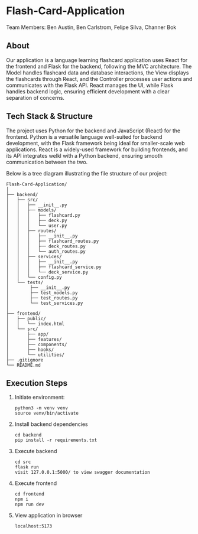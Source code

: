# Flash-Card-Application
Team Members: Ben Austin, Ben Carlstrom, Felipe Silva, Channer Bok

## About
Our application is a language learning flashcard application uses React for the frontend and Flask for the backend, following the MVC architecture. The Model handles flashcard data and database interactions, the View displays the flashcards through React, and the Controller processes user actions and communicates with the Flask API. React manages the UI, while Flask handles backend logic, ensuring efficient development with a clear separation of concerns.

## Tech Stack & Structure
The project uses Python for the backend and JavaScript (React) for the frontend. Python is a versatile language well-suited for backend development, with the Flask framework being ideal for smaller-scale web applications. React is a widely-used framework for building  frontends, and its API  integrates welkl with a Python backend, ensuring smooth communication between the two.

Below is a tree diagram illustrating the file structure of our project:
```text
Flash-Card-Application/
│
├── backend/
│   ├── src/
│   │   ├── __init__.py
│   │   ├── models/
│   │   │   ├── flashcard.py
│   │   │   ├── deck.py
│   │   │   └── user.py
│   │   ├── routes/
│   │   │   ├── __init__.py
│   │   │   ├── flashcard_routes.py
│   │   │   ├── deck_routes.py
│   │   │   └── auth_routes.py
│   │   ├── services/
│   │   │   ├── __init__.py
│   │   │   ├── flashcard_service.py
│   │   │   └── deck_service.py
│   │   └── config.py
│   └── tests/
│        ├── __init__.py
│        ├── test_models.py
│        ├── test_routes.py
│        └── test_services.py
│
├── frontend/
│   ├── public/
│   │   └── index.html
│   └── src/
│       ├── app/
│       ├── features/
│       ├── components/
│       ├── hooks/
│       └── utilities/
├── .gitignore
└── README.md
```



## Execution Steps
1. Initiate environment: 
    ```
    python3 -m venv venv
    source venv/bin/activate

2. Install backend dependencies
    ```
    cd backend
    pip install -r requirements.txt
3. Execute backend
    ```
    cd src
    flask run
    visit 127.0.0.1:5000/ to view swagger documentation
4. Execute frontend
    ```
    cd frontend
    npm i 
    npm run dev

5. View application in browser
    ```
    localhost:5173
